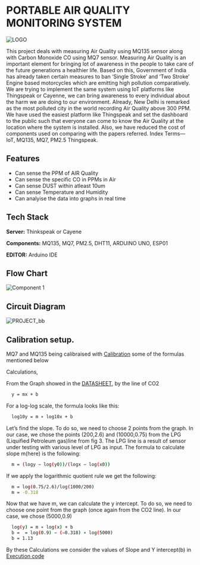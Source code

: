 # PORTABLE AIR QUALITY MONITORING SYSTEM  

![LOGO](https://user-images.githubusercontent.com/76561059/143826245-7f4b3226-e7cb-4728-bc78-b6ddfbfaf88b.png)

This project deals with measuring Air Quality using MQ135 sensor along with Carbon Monoxide CO using MQ7 sensor. Measuring Air Quality is an important element for bringing lot of awareness in the people to take care of the future generations a healthier life. Based on this, Government of India has already taken certain measures to ban ‘Single Stroke’ and ‘Two Stroke’ Engine based motorcycles which are emitting high pollution comparatively. We are trying to implement the same system using IoT platforms like Thingspeak or Cayenne, we can bring awareness to every individual about the harm we are doing to our environment. Already, New Delhi is remarked as the most polluted city in the world recording Air Quality above 300 PPM. We have used the easiest platform like Thingspeak and set the dashboard to the public such that everyone can come to know the Air Quality at the location where the system is installed. Also, we have reduced the cost of components used on comparing with the papers referred. 
Index Terms—IoT, MQ135, MQ7, PM2.5 Thingspeak. 




## Features

- Can sense the PPM of AIR Quality
- Can sense the specific CO in PPMs in Air
- Can sense DUST within atleast 10um
- Can sense Temperature and Humidity
- Can analyise the data into graphs in real time


## Tech Stack

**Server:** Thinkspeak or Cayene

**Components:** MQ135, MQ7, PM2.5, DHT11, ARDUINO UNO, ESP01

**EDITOR:** Arduino IDE

## Flow Chart

![Component 1](https://user-images.githubusercontent.com/76561059/143827508-d8a2a84b-5046-4881-993a-04e3d59b94c3.png)

## Circuit Diagram 
![PROJECT_bb](https://user-images.githubusercontent.com/76561059/143827604-7587c553-4ef9-4be5-a15e-8a4a9a8826f0.png)

## Calibration setup.
MQ7 and MQ135 being calibraised with [Calibration](https://github.com/Roshanteja21/PORTABLE-AIR-QUALITY-MONTORING-SYSTEM/tree/main/Calibration) some of the formulas mentioned below

Calculations,

From the Graph showed in the [DATASHEET](https://www.olimex.com/Products/Components/Sensors/Gas/SNS-MQ135/resources/SNS-MQ135.pdf), by the line of CO2


```bash
  y = mx + b
```
For a log-log scale, the formula looks like this:
```bash
  log10y = m ∗ log10x + b
```
Let’s find the slope. To do so, we need to choose 2 points
from the graph. In our case, we chose the points (200,2.6)
and (10000,0.75) from the LPG (Liquified Petroleum gas)line
from fig 3. The LPG line is a result of sensor under testing
with various level of LPG as input. The formula to calculate
slope m(here) is the following:
```bash
  m = (logy − log(y0))/(logx − log(x0))
```
If we apply the logarithmic quotient rule we get the following:
```bash
  m = log(0.75/2.6)/log(1000/200)
  m = -0.318
```
Now that we have m, we can calculate the y intercept. To do
so, we need to choose one point from the graph (once again
from the CO2 line). In our case, we chose (5000,0.9)
```bash
  log(y) = m ∗ log(x) + b
  b =  = log(0.9) − (−0.318) ∗ log(5000)
  b = 1.13
```
By these Calculations we consider the values of Slope and Y intercept(b) in [Execution code](https://github.com/Roshanteja21/PORTABLE-AIR-QUALITY-MONTORING-SYSTEM/tree/main/Execution%20code)
 
